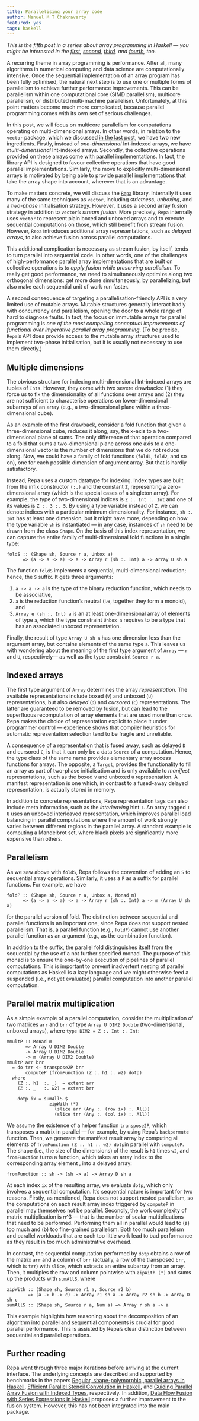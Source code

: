 ```yaml
---
title: Parallelising your array code
author: Manuel M T Chakravarty
featured: yes
tags: haskell
---
```


*This is the fifth post in a series about array programming in Haskell — you might be interested in the [first](http://www.tweag.io/posts/2017-08-09-array-programming-in-haskell.html), [second](http://www.tweag.io/posts/2017-08-31-hmatrix.html), [third](http://www.tweag.io/posts/2017-09-27-array-package.html), and [fourth](http://www.tweag.io/posts/2017-10-12-vector-package.html), too.*

A recurring theme in array programming is performance. After all, many algorithms in numerical computing and data science are computationally intensive. Once the sequential implementation of an array program has been fully optimised, the natural next step is to use one or multiple forms of parallelism to achieve further performance improvements. This can be parallelism within one computational core (SIMD parallelism), multicore parallelism, or distributed multi-machine parallelism. Unfortunately, at this point matters become much more complicated, because parallel programming comes with its own set of serious challenges.

In this post, we will focus on multicore parallelism for computations operating on multi-dimensional arrays. In other words, in relation to the `vector` package, which we discussed [in the last post](http://www.tweag.io/posts/2017-10-12-vector-package.html), we have two new ingredients. Firstly, instead of *one-dimensional* Int-indexed arrays, we have *multi-dimensional* Int-indexed arrays. Secondly, the collective operations provided on these arrays come with parallel implementations. In fact, the library API is designed to favour collective operations that have good parallel implementations. Similarly, the move to explicitly multi-dimensional arrays is motivated by being able to provide parallel implementations that take the array shape into account, wherever that is an advantage.

To make matters concrete, we will discuss the [`Repa`](https://hackage.haskell.org/package/repa) library. Internally it uses many of the same techniques as `vector`, including  *strictness*, *unboxing*, and a *two-phase* initialisation strategy. However, it uses a second array fusion strategy in addition to `vector`’s *stream fusion*. More precisely, `Repa` internally uses `vector` to represent plain boxed and unboxed arrays and to execute sequential computations on those, which still benefit from stream fusion. However, `Repa` introduces additional array representations, such as *delayed arrays*, to also achieve fusion across parallel computations.

This additional complication is necessary as stream fusion, by itself, tends to turn parallel into sequential code. In other words, one of the challenges of high-performance parallel array implementations that are built on collective operations is *to apply fusion while preserving parallelism*. To really get good performance, we need to simultaneously optimize along two orthogonal dimensions: get more done simultaneously, by parallelizing, but also make each sequential unit of work run faster.

A second consequence of targeting a parallelisation-friendly API is a very limited use of mutable arrays. Mutable structures generally interact badly with concurrency and parallelism, opening the door to a whole range of hard to diagnose faults. In fact, the focus on immutable arrays for parallel programming is *one of the most compelling conceptual improvements of functional over imperative parallel array programming*. (To be precise, `Repa`’s API does provide access to the mutable array structures used to implement two-phase initialisation, but it is usually not necessary to use them directly.)

## Multiple dimensions
The obvious structure for indexing multi-dimensional Int-indexed arrays are tuples of `Int`s. However, they come with two severe drawbacks: (1) they force us to fix the dimensionality of all functions over arrays and (2) they are not sufficient to characterise operations on lower-dimensional subarrays of an array (e.g., a two-dimensional plane within a three-dimensional cube).

As an example of the first drawback, consider a fold function that given a three-dimensional cube, reduces it along, say, the x-axis to a two-dimensional plane of sums. The only difference of that operation compared to a fold that sums a two-dimensional plane across one axis to a one-dimensional vector is the number of dimensions that we do not reduce along. Now, we could have a family of fold functions (`fold1`, `fold2`, and so on), one for each possible dimension of argument array. But that is hardly satisfactory.

Instead, Repa uses a custom datatype for indexing. Index types are built from the infix constructor `(:.)` and the constant `Z`, representing a zero-dimensional array (which is the special cases of a singleton array). For example, the type of two-dimensional indices is `Z :. Int :. Int` and one of its values is `Z :. 3 :. 5`. By using a type variable instead of `Z`, we can denote indices with a particular minimum dimensionality. For instance, `sh :. Int` has at least one dimension, but it might have more, depending on how the type variable `sh` is instantiated — in any case, instances of `sh` need to be drawn from the class `Shape`. On the basis of this index representation, we can capture the entire family of multi-dimensional fold functions in a single type:

```
foldS :: (Shape sh, Source r a, Unbox a)
      => (a -> a -> a) -> a -> Array r (sh :. Int) a -> Array U sh a
```

The function `foldS` implements a sequential, multi-dimensional reduction; hence, the `S` suffix. It gets three arguments:

1. `a -> a -> a` is the type of the binary reduction function, which needs to be associative,
2. `a` is the reduction function’s neutral (i.e, together they form a monoid), and
3. `Array e (sh :. Int) a` is an at least one-dimensional array of elements of type `a`, which the type constraint `Unbox a` requires to be a type that has an associated unboxed representation.

Finally, the result of type `Array U sh a` has one dimension less than the argument array, but contains elements of the same type `a`. This leaves us with wondering about the meaning of the first type argument of `Array` — `r` and `U`, respectively— as well as the type constraint `Source r a`.

## Indexed arrays
The first type argument of `Array`  determines the array *representation*. The available representations include boxed (`V`) and unboxed (`U`) representations, but also *delayed* (`D`) and *cursored* (`C`) representations. The latter are guaranteed to be removed by fusion, but can lead to the superfluous recomputation of array elements that are used more than once. Repa makes the choice of representation explicit to place it under programmer control — experience shows that compiler heuristics for automatic representation selection tend to be fragile and unreliable.

A consequence of a representation that is fused away, such as delayed `D` and cursored `C`, is that it can only be a data `Source` of a computation. Hence, the type class of the same name provides elementary array access functions for arrays. The opposite, a `Target`, provides the functionality to fill an array as part of two-phase initialisation and is only available to *manifest* representations, such as the boxed `V` and unboxed `U` representation. A manifest representation is one which, in contrast to a fused-away delayed representation, is actually stored in memory.

In addition to concrete representations, Repa representation tags can also include meta information, such as the *interleaving* hint `I`. An array tagged `I U` uses an unboxed interleaved representation, which improves parallel load balancing in parallel computations where the amount of work strongly varies between different regions in the parallel array. A standard example is computing a Mandelbrot set, where black pixels are significantly more expensive than others.

## Parallelism
As we saw above with `foldS`, Repa follows the convention of adding an `S` to sequential array operations. Similarly, it uses a `P` as a suffix for parallel functions. For example, we have

```
foldP :: (Shape sh, Source r a, Unbox a, Monad m)
      => (a -> a -> a) -> a -> Array r (sh :. Int) a -> m (Array U sh a)
```

for the parallel version of fold. The distinction between sequential and parallel functions is an important one, since Repa does not support nested parallelism. That is, a parallel function (e.g., `foldP`) cannot use another parallel function as an argument (e.g., as the combination function).

In addition to the suffix, the parallel fold distinguishes itself from the sequential by the use of a not further specified monad. The purpose of this monad is to ensure the one-by-one execution of pipelines of parallel computations. This is important to prevent inadvertent nesting of parallel computations as Haskell is a lazy language and we might otherwise feed a suspended (i.e., not yet evaluated) parallel computation into another parallel computation.

## Parallel matrix multiplication
As a simple example of a parallel computation, consider the multiplication of two matrices `arr` and `brr` of type `Array U DIM2 Double` (two-dimensional, unboxed arrays), where `type DIM2 = Z :. Int :. Int`:

```
mmultP :: Monad m
       => Array U DIM2 Double
       -> Array U DIM2 Double
       -> m (Array U DIM2 Double)
mmultP arr brr
  = do trr <- transpose2P brr
       computeP (fromFunction (Z :. h1 :. w2) dotp)
  where
    (Z :. h1  :. _)  = extent arr
    (Z :. _   :. w2) = extent brr

    dotp ix = sumAllS $
                zipWith (*)
                  (slice arr (Any :. (row ix) :. All))
                  (slice trr (Any :. (col ix) :. All))
```

We assume the existence of a helper function `transpose2P`, which transposes a matrix in parallel — for example, by using Repa’s `backpermute` function. Then, we generate the manifest result array by computing all elements of `fromFunction (Z :. h1 :. w2) dotp`in parallel with `computeP`. The shape (i.e., the size of the dimensions) of the result is `h1` times `w2`, and `fromFunction` turns a function, which takes an array index to the corresponding array element , into a delayed array:

```
fromFunction :: sh -> (sh -> a) -> Array D sh a
```

At each index `ix` of the resulting array, we evaluate `dotp`, which only involves a sequential computation. It’s sequential nature is important for two reasons. Firstly, as mentioned, Repa does not support nested parallelism, so the computations on each result array index triggered by `computeP` in parallel may themselves not be parallel. Secondly, the work complexity of matrix multiplication is *n*^3 — that is the number of scalar multiplications that need to be performed. Performing them all in parallel would lead to (a) too much and (b) too fine-grained parallelism. Both too much parallelism and parallel workloads that are each too little work lead to bad performance as they result in too much administrative overhead.

In contrast, the sequential computation performed by `dotp` obtains a row of the matrix `arr` and a column of `brr` (actually, a row of the transposed `brr`, which is `trr`) with `slice`, which extracts an entire subarray from an array. Then, it multiples the row and column pointwise with `zipWith (*)` and sums up the products with `sumAllS`, where

```
zipWith :: (Shape sh, Source r1 a, Source r2 b)
        => (a -> b -> c) -> Array r1 sh a -> Array r2 sh b -> Array D sh c
sumAllS :: (Shape sh, Source r a, Num a) => Array r sh a -> a
```

This example highlights how reasoning about the decomposition of an algorithm into parallel and sequential components is crucial for good parallel performance. This is assisted by Repa’s clear distinction between sequential and parallel operations.

## Further reading
Repa went through three major iterations before arriving at the current interface. The underlying concepts are described and supported by benchmarks in the papers [Regular, shape-polymorphic, parallel arrays in Haskell](http://benl.ouroborus.net/papers/2010-rarrays/repa-icfp2010.pdf), [Efficient Parallel Stencil Convolution in Haskell](http://benl.ouroborus.net/papers/2011-stencil/stencil-haskell2011.pdf), and [Guiding Parallel Array Fusion with Indexed Types](http://benl.ouroborus.net/papers/2012-guiding/guiding-Haskell2012.pdf), respectively. In addition, [Data Flow Fusion with Series Expressions in Haskell](http://benl.ouroborus.net/papers/2013-series/flow-Haskell2013-rev1.pdf) proposes a further improvement to the fusion system. However, this has not been integrated into the main package.
